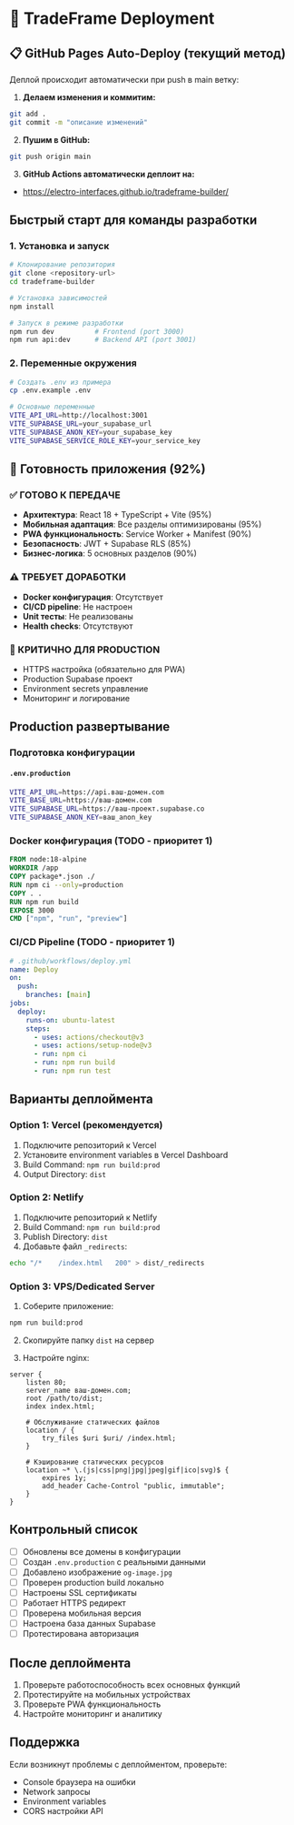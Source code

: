# 🚀 TradeFrame Deployment

## 📋 GitHub Pages Auto-Deploy (текущий метод)

Деплой происходит автоматически при push в main ветку:

1. **Делаем изменения и коммитим:**
```bash
git add .
git commit -m "описание изменений"
```

2. **Пушим в GitHub:**
```bash
git push origin main
```

3. **GitHub Actions автоматически деплоит на:**
- https://electro-interfaces.github.io/tradeframe-builder/

## Быстрый старт для команды разработки

### 1. Установка и запуск
```bash
# Клонирование репозитория
git clone <repository-url>
cd tradeframe-builder

# Установка зависимостей
npm install

# Запуск в режиме разработки
npm run dev          # Frontend (port 3000)
npm run api:dev      # Backend API (port 3001)
```

### 2. Переменные окружения
```bash
# Создать .env из примера
cp .env.example .env

# Основные переменные
VITE_API_URL=http://localhost:3001
VITE_SUPABASE_URL=your_supabase_url
VITE_SUPABASE_ANON_KEY=your_supabase_key
VITE_SUPABASE_SERVICE_ROLE_KEY=your_service_key
```

## 🎯 Готовность приложения (92%)

### ✅ ГОТОВО К ПЕРЕДАЧЕ
- **Архитектура**: React 18 + TypeScript + Vite (95%)
- **Мобильная адаптация**: Все разделы оптимизированы (95%)
- **PWA функциональность**: Service Worker + Manifest (90%)
- **Безопасность**: JWT + Supabase RLS (85%)
- **Бизнес-логика**: 5 основных разделов (90%)

### ⚠️ ТРЕБУЕТ ДОРАБОТКИ
- **Docker конфигурация**: Отсутствует
- **CI/CD pipeline**: Не настроен
- **Unit тесты**: Не реализованы
- **Health checks**: Отсутствуют

### 🚨 КРИТИЧНО ДЛЯ PRODUCTION
- HTTPS настройка (обязательно для PWA)
- Production Supabase проект
- Environment secrets управление
- Мониторинг и логирование

## Production развертывание

### Подготовка конфигурации
#### `.env.production`
```bash
VITE_API_URL=https://api.ваш-домен.com
VITE_BASE_URL=https://ваш-домен.com
VITE_SUPABASE_URL=https://ваш-проект.supabase.co
VITE_SUPABASE_ANON_KEY=ваш_anon_key
```

### Docker конфигурация (TODO - приоритет 1)
```dockerfile
FROM node:18-alpine
WORKDIR /app
COPY package*.json ./
RUN npm ci --only=production
COPY . .
RUN npm run build
EXPOSE 3000
CMD ["npm", "run", "preview"]
```

### CI/CD Pipeline (TODO - приоритет 1)
```yaml
# .github/workflows/deploy.yml
name: Deploy
on:
  push:
    branches: [main]
jobs:
  deploy:
    runs-on: ubuntu-latest
    steps:
      - uses: actions/checkout@v3
      - uses: actions/setup-node@v3
      - run: npm ci
      - run: npm run build
      - run: npm run test
```

## Варианты деплоймента

### Option 1: Vercel (рекомендуется)

1. Подключите репозиторий к Vercel
2. Установите environment variables в Vercel Dashboard
3. Build Command: `npm run build:prod`
4. Output Directory: `dist`

### Option 2: Netlify

1. Подключите репозиторий к Netlify
2. Build Command: `npm run build:prod`
3. Publish Directory: `dist`
4. Добавьте файл `_redirects`:

```bash
echo "/*    /index.html   200" > dist/_redirects
```

### Option 3: VPS/Dedicated Server

1. Соберите приложение:
```bash
npm run build:prod
```

2. Скопируйте папку `dist` на сервер

3. Настройте nginx:
```nginx
server {
    listen 80;
    server_name ваш-домен.com;
    root /path/to/dist;
    index index.html;

    # Обслуживание статических файлов
    location / {
        try_files $uri $uri/ /index.html;
    }

    # Кэширование статических ресурсов
    location ~* \.(js|css|png|jpg|jpeg|gif|ico|svg)$ {
        expires 1y;
        add_header Cache-Control "public, immutable";
    }
}
```

## Контрольный список

- [ ] Обновлены все домены в конфигурации
- [ ] Создан `.env.production` с реальными данными
- [ ] Добавлено изображение `og-image.jpg`
- [ ] Проверен production build локально
- [ ] Настроены SSL сертификаты
- [ ] Работает HTTPS редирект
- [ ] Проверена мобильная версия
- [ ] Настроена база данных Supabase
- [ ] Протестирована авторизация

## После деплоймента

1. Проверьте работоспособность всех основных функций
2. Протестируйте на мобильных устройствах
3. Проверьте PWA функциональность
4. Настройте мониторинг и аналитику

## Поддержка

Если возникнут проблемы с деплойментом, проверьте:
- Console браузера на ошибки
- Network запросы
- Environment variables
- CORS настройки API